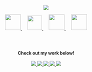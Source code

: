 <div align=center>
  
</div>

<!--
**minji-o-j/minji-o-j** is a ✨ _special_ ✨ repository because its `README.md` (this file) appears on your GitHub profile.

Here are some ideas to get you started:

- 🔭 I’m currently working on ...
- 🌱 I’m currently learning ...
- 👯 I’m looking to collaborate on ...
- 🤔 I’m looking for help with ...
- 💬 Ask me about ...
- 📫 How to reach me: ...
- 😄 Pronouns: ...
- ⚡ Fun fact: ...
-->

<div align=center>

  <!--
![Top Langs](https://github-readme-stats.vercel.app/api/top-langs/?username=minji-o-j&hide=jupyter%20notebook&title_color=333)
[![ReadMe Card](https://github-readme-stats.vercel.app/api/pin/?username=minji-o-j&repo=hi.hii)](https://github.com/minji-o-j/hi.hii)

-->
</div>

<p align="center">
  <a href="https://github.com/minji-o-j" class="rich-diff-level-one">
    <img src="https://github-readme-stats.vercel.app/api?username=minji-o-j&hide=stars&hide_title=true&show_icons=true&icon_color=333&title_color=333&text_color=777&count_private=true&include_all_commits=false">
    <![Minji's Stats](https://github-readme-stats.vercel.app/api?username=minji-o-j&hide=stars&hide_title=true&show_icons=true&icon_color=333&title_color=333&text_color=777&count_private=true&include_all_commits=false)>
  </a>
</p>

<p align="center">
  <a href="https://github.com/minji-o-j">
    <img src="https://img.icons8.com/doodle/96/000000/github--v1.png" width="50px"/>
  </a>
   &emsp;
  <a href="https://github.com/minji-o-j/hi.hii">
    <img src="https://user-images.githubusercontent.com/45448731/93504489-84467300-f954-11ea-827a-483f061b8335.png" width="46px"/>
  </a>
   &emsp;
  <a href="mailto:jminji98@gmail.com">
    <img src="https://img.icons8.com/doodle/96/000000/mail-contact.png" width="50px"/>
  </a>
    &emsp;
  <a href="https://www.youtube.com/channel/UCzLFH4czKjaB32QzlUzKYhg?view_as=subscriber">
    <img src="https://img.icons8.com/doodle/96/000000/youtube-play.png" width="50px"/>
  </a>


  
  
</p>
<br><br>
  
  
 <p align="center">
    <strong>Check out my work below!</strong>  
    <br><br>
    <a href="https://github.com/minji-o-j">
      <img src="https://hits.seeyoufarm.com/api/count/incr/badge.svg?url=https%3A%2F%2Fgithub.com%2Fminji-o-j&count_bg=%23000000&title_bg=%23555555&icon=github.svg&icon_color=%23E7E7E7&title=hits&edge_flat=true">
    </a>
    <a href="https://github.com/minji-o-j">
      <img src="https://badges.pufler.dev/years/minji-o-j?style=flat-square&color=black&logo=github">
    </a>
    <a href="https://github.com/minji-o-j">
      <img src="https://badges.pufler.dev/repos/minji-o-j?style=flat-square&color=black&logo=github">
    </a>
    <a href="https://github.com/minji-o-j">
      <img src="https://badges.pufler.dev/gists/minji-o-j?style=flat-square&color=black&logo=github">
    </a>
    <a href="https://github.com/minji-o-j">
      <img src="https://badges.pufler.dev/commits/monthly/minji-o-j?style=flat-square&color=black&logo=github">  
    </a>
</p>
<img

